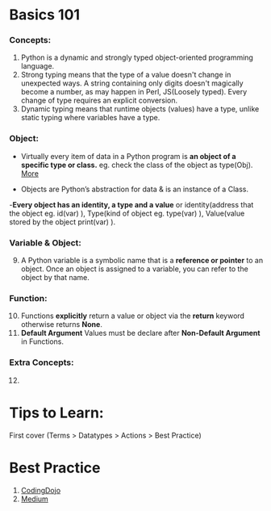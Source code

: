 # Basics 101

### Concepts:
1. Python is a dynamic and strongly typed object-oriented programming language.
2. Strong typing means that the type of a value doesn't change in unexpected ways. A string containing only digits doesn't magically become a number, as may happen in Perl, JS(Loosely typed). Every change of type requires an explicit conversion.
3. Dynamic typing means that runtime objects (values) have a type, unlike static typing where variables have a type.

### Object:
- Virtually every item of data in a Python program is **an object of a specific type or class.** eg. check the class of the object as type(Obj). [More](https://realpython.com/python-variables/#object-references)

- Objects are Python’s abstraction for data & is an instance of a Class.

 -**Every object has an identity, a type and a value** or identity(address that the object eg. id(var) ), Type(kind of object eg. type(var) ), Value(value stored by the object print(var) ).

### Variable & Object:
9. A Python variable is a symbolic name that is a **reference or pointer** to an object. Once an object is assigned to a variable, you can refer to the object by that name.

### Function:
10. Functions **explicitly** return a value or object via the **return** keyword otherwise returns **None**.
11. **Default Argument** Values must be declare after **Non-Default Argument** in Functions.

### Extra Concepts:
12. 

# Tips to Learn:
First cover (Terms > Datatypes > Actions > Best Practice)



# Best Practice
1. [CodingDojo](https://www.codingdojo.com/blog/python-best-practices)
2. [Medium](https://medium.com/pythonland/30-python-best-practices-tips-and-tricks-19172564f9c)

